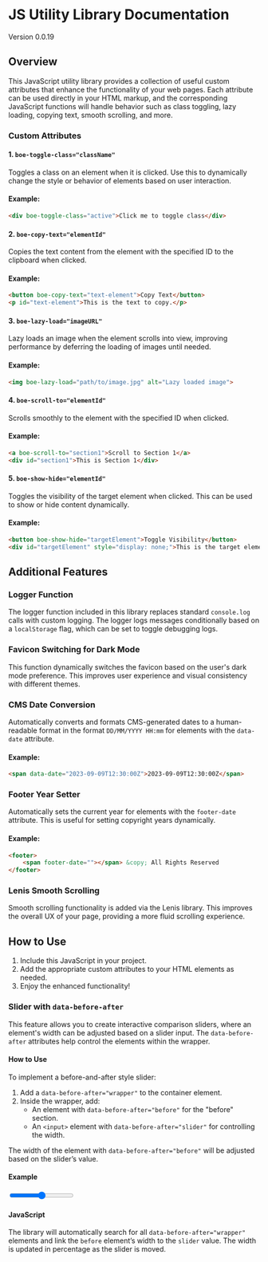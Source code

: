 
# JS Utility Library Documentation

Version 0.0.19

## Overview

This JavaScript utility library provides a collection of useful custom attributes that enhance the functionality of your web pages. Each attribute can be used directly in your HTML markup, and the corresponding JavaScript functions will handle behavior such as class toggling, lazy loading, copying text, smooth scrolling, and more.

### Custom Attributes

#### 1. `boe-toggle-class="className"`
Toggles a class on an element when it is clicked. Use this to dynamically change the style or behavior of elements based on user interaction.

#### Example:
```html
<div boe-toggle-class="active">Click me to toggle class</div>
```

#### 2. `boe-copy-text="elementId"`
Copies the text content from the element with the specified ID to the clipboard when clicked.

#### Example:
```html
<button boe-copy-text="text-element">Copy Text</button>
<p id="text-element">This is the text to copy.</p>
```

#### 3. `boe-lazy-load="imageURL"`
Lazy loads an image when the element scrolls into view, improving performance by deferring the loading of images until needed.

#### Example:
```html
<img boe-lazy-load="path/to/image.jpg" alt="Lazy loaded image">
```

#### 4. `boe-scroll-to="elementId"`
Scrolls smoothly to the element with the specified ID when clicked.

#### Example:
```html
<a boe-scroll-to="section1">Scroll to Section 1</a>
<div id="section1">This is Section 1</div>
```

#### 5. `boe-show-hide="elementId"`
Toggles the visibility of the target element when clicked. This can be used to show or hide content dynamically.

#### Example:
```html
<button boe-show-hide="targetElement">Toggle Visibility</button>
<div id="targetElement" style="display: none;">This is the target element.</div>
```

## Additional Features

### Logger Function
The logger function included in this library replaces standard `console.log` calls with custom logging. The logger logs messages conditionally based on a `localStorage` flag, which can be set to toggle debugging logs.

### Favicon Switching for Dark Mode
This function dynamically switches the favicon based on the user's dark mode preference. This improves user experience and visual consistency with different themes.

### CMS Date Conversion
Automatically converts and formats CMS-generated dates to a human-readable format in the format `DD/MM/YYYY HH:mm` for elements with the `data-date` attribute.

#### Example:
```html
<span data-date="2023-09-09T12:30:00Z">2023-09-09T12:30:00Z</span>
```

### Footer Year Setter
Automatically sets the current year for elements with the `footer-date` attribute. This is useful for setting copyright years dynamically.

#### Example:
```html
<footer>
    <span footer-date=""></span> &copy; All Rights Reserved
</footer>
```

### Lenis Smooth Scrolling
Smooth scrolling functionality is added via the Lenis library. This improves the overall UX of your page, providing a more fluid scrolling experience.

## How to Use

1. Include this JavaScript in your project.
2. Add the appropriate custom attributes to your HTML elements as needed.
3. Enjoy the enhanced functionality!


### Slider with `data-before-after`

This feature allows you to create interactive comparison sliders, where an element's width can be adjusted based on a slider input. The `data-before-after` attributes help control the elements within the wrapper.

#### How to Use

To implement a before-and-after style slider:

1. Add a `data-before-after="wrapper"` to the container element.
2. Inside the wrapper, add:
   - An element with `data-before-after="before"` for the "before" section.
   - An `<input>` element with `data-before-after="slider"` for controlling the width.

The width of the element with `data-before-after="before"` will be adjusted based on the slider’s value.

#### Example

<div data-before-after="wrapper">
    <div data-before-after="before" style="background-color: lightblue;">
        <!-- Before content -->
    </div>
    <input type="range" data-before-after="slider" min="0" max="100" value="50">
</div>

#### JavaScript

The library will automatically search for all `data-before-after="wrapper"` elements and link the `before` element’s width to the `slider` value. The width is updated in percentage as the slider is moved.

